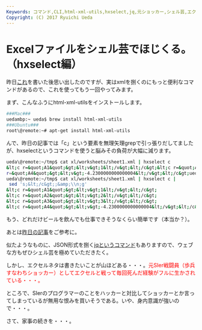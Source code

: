 ```yaml
---
Keywords: コマンド,CLI,html-xml-utils,hxselect,jq,元ショッカー,シェル芸,エクシェル芸
Copyright: (C) 2017 Ryuichi Ueda
---
```


# Excelファイルをシェル芸でほじくる。（hxselect編）
昨日<a href="http://blog.ueda.asia/?p=2398" title="Excelファイルをシェル芸でほじくる。ただしエクセル方眼紙は後日ということで。" target="_blank">これ</a>を書いた後思い出したのですが、実はxmlを捌くのにもっと便利なコマンドがあるので、これを使ってもう一回やってみます。



まず、こんなふうにhtml-xml-utilsをインストールします。
```bash
###Mac###
uedambp:~ ueda$ brew install html-xml-utils
###Ubuntu###
root\@remote:~# apt-get install html-xml-utils
```

<!--more-->

んで、昨日の記事では「c」という要素を無理矢理grepで引っ張りだしてましたが、hxselectというコマンドを使うと脳みその負荷が大幅に減ります。
```bash
ueda\@remote:~/tmp$ cat xl/worksheets/sheet1.xml | hxselect c
&lt;c r=&quot;A1&quot;&gt;&lt;v&gt;1&lt;/v&gt;&lt;/c&gt;&lt;c r=&quot;A2&quot;&gt;&lt;v&gt;2&lt;/v&gt;&lt;/c&gt;&lt;c r=&quot;A3&quot;&gt;&lt;v&gt;3&lt;/v&gt;&lt;/c&gt;&lt;c 
r=&quot;A4&quot;&gt;&lt;v&gt;-4.2300000000000004&lt;/v&gt;&lt;/c&gt;ueda\@remote:~/tmp$
ueda\@remote:~/tmp$ cat xl/worksheets/sheet1.xml | hxselect c |
 sed 's;&lt;/c&gt;;&amp;\\n;g'
&lt;c r=&quot;A1&quot;&gt;&lt;v&gt;1&lt;/v&gt;&lt;/c&gt;
&lt;c r=&quot;A2&quot;&gt;&lt;v&gt;2&lt;/v&gt;&lt;/c&gt;
&lt;c r=&quot;A3&quot;&gt;&lt;v&gt;3&lt;/v&gt;&lt;/c&gt;
&lt;c r=&quot;A4&quot;&gt;&lt;v&gt;-4.2300000000000004&lt;/v&gt;&lt;/c&gt;
```
もう、どれだけビールを飲んでも仕事できそうなくらい簡単です（本当か？）。

あとは<a href="http://blog.ueda.asia/?p=2398" title="Excelファイルをシェル芸でほじくる。ただしエクセル方眼紙は後日ということで。" target="_blank">昨日の記事</a>をご参考に。

似たようなものに、JSON形式を捌く<a href="http://stedolan.github.io/jq/" target="_blank">jqというコマンド</a>もありますので、ウェブな方もぜひシェル芸を極めていただきたく。


しかし、エクセルネタは書きたいことが山ほどある・・・。<span style="color:red">元SIer戦闘員（歩兵すなわちショッカー）としてエクセルと戦って毎回死んだ経験がフルに生かされている・・・。</span>

ところで、SIerのプログラマーのことをハッカーと対比してショッカーとか言ってしまっているが無用な恨みを買いそうである。いや、身内意識が強いので・・・。


さて、家事の続きを・・・。
